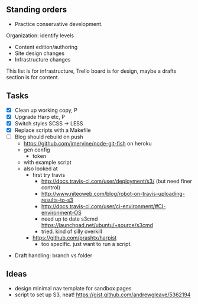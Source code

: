## Standing orders

- Practice conservative development.

Organization: identify levels

 - Content edition/authoring
 - Site design changes
 - Infrastructure changes
 
This list is for infrastructure, Trello board is for design, maybe a drafts section is for content.

## Tasks

* [x] Clean up working copy, P
* [x] Upgrade Harp etc, P
* [x] Switch styles SCSS -> LESS
* [x] Replace scripts with a Makefile
* [ ] Blog should rebuild on push
  - https://github.com/jmervine/node-git-fish on heroku
  - gen config
    - token
  - with example script
  - also looked at
    - first try travis
      - http://docs.travis-ci.com/user/deployment/s3/ (but need finer control)
      - http://www.niteoweb.com/blog/robot-on-travis-uploading-results-to-s3
      - http://docs.travis-ci.com/user/ci-environment/#CI-environment-OS
      - need up to date s3cmd https://launchpad.net/ubuntu/+source/s3cmd
      - tried. kind of silly overkill
    - https://github.com/prashtx/harpist 
      - too specific. just want to run a script.
   
 * Draft handling: branch vs folder
 
## Ideas

- design minimal nav template for sandbox pages
- script to set up S3, neat! https://gist.github.com/andrewgleave/5362194
